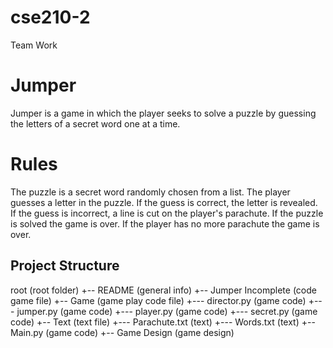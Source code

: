 # cse210-2
 Team Work
# Jumper
Jumper is a game in which the player seeks to solve a puzzle by guessing the letters of a secret word one at a time.
# Rules
The puzzle is a secret word randomly chosen from a list.
The player guesses a letter in the puzzle.
If the guess is correct, the letter is revealed.
If the guess is incorrect, a line is cut on the player's parachute.
If the puzzle is solved the game is over.
If the player has no more parachute the game is over.
## Project Structure
root (root folder)
+-- README (general info)
+-- Jumper Incomplete (code game file)
    +-- Game (game play code file)
        +--- director.py (game code)
        +--- jumper.py (game code)
        +--- player.py (game code)
        +--- secret.py (game code)
    +-- Text (text file)
        +--- Parachute.txt (text)
        +--- Words.txt (text)
    +-- Main.py (game code)
    +-- Game Design (game design)
